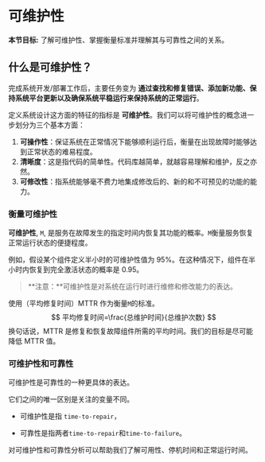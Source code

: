 # 可维护性

**本节目标:** 了解可维护性、掌握衡量标准并理解其与可靠性之间的关系。

## 什么是可维护性？

完成系统开发/部署工作后，主要任务变为 **通过查找和修复错误、添加新功能、保持系统平台更新以及确保系统平稳运行来保持系统的正常运行**。

定义系统设计这方面的特征的指标是 **可维护性**。我们可以将可维护性的概念进一步划分为三个基本方面：

1. **可操作性**：保证系统在正常情况下能够顺利运行后，衡量在出现故障时能够达到正常状态的难易程度。
2. **清晰度**：这是指代码的简单性。代码库越简单，就越容易理解和维护，反之亦然。
3. **可修改性**：指系统能够毫不费力地集成修改后的、新的和不可预见的功能的能力。

### 衡量可维护性

**可维护性**, `M`, 是服务在故障发生的指定时间内恢复其功能的概率。`M`衡量服务恢复正常运行状态的便捷程度。

例如，假设某个组件定义半小时的可维护性值为 95%。在这种情况下，组件在半小时内恢复到完全激活状态的概率是 0.95。

> **注意：**可维护性是对系统在运行时进行维修和修改能力的表达。

使用（平均修复时间）MTTR 作为衡量`M`的标准。
$$
平均修复时间=\frac{总维护时间}{总维护次数}
$$
换句话说，MTTR 是修复和恢复故障组件所需的平均时间。我们的目标是尽可能降低 MTTR 值。

### 可维护性和可靠性

可维护性是可靠性的一种更具体的表达。

它们之间的唯一区别是关注的变量不同。

- 可维护性是指 `time-to-repair`，

- 可靠性是指两者`time-to-repair`和`time-to-failure`。

对可维护性和可靠性分析可以帮助我们了解可用性、停机时间和正常运行时间。